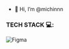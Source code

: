 - 👋 Hi, I’m @michinnn

### TECH STACK 💻:
<p>
  <img alt="Figma" src="https://img.shields.io/badge/Figma-D93F48?style=for-the-badge&logo=figma&logoColor=white"/>
</p>
